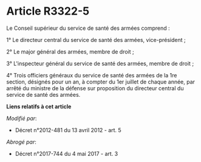 # Article R3322-5

Le Conseil supérieur du service de santé des armées comprend :

1° Le directeur central du service de santé des armées, vice-président ;

2° Le major général des armées, membre de droit ;

3° L'inspecteur général du service de santé des armées, membre de droit ;

4° Trois officiers généraux du service de santé des armées de la 1re section, désignés pour un an, à compter du 1er juillet
de chaque année, par arrêté du ministre de la défense sur proposition du directeur central du service de santé des armées.

**Liens relatifs à cet article**

_Modifié par_:

  - Décret n°2012-481 du 13 avril 2012 - art. 5

_Abrogé par_:

  - Décret n°2017-744 du 4 mai 2017 - art. 3
